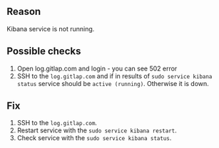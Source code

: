## Reason

Kibana service is not running.

## Possible checks

1. Open log.gitlap.com and login - you can see 502 error
1. SSH to the `log.gitlap.com` and if in results of `sudo service kibana status` service should be `active (running)`. Otherwise it is down.

## Fix

1. SSH to the `log.gitlap.com`.
2. Restart service with the `sudo service kibana restart`.
3. Check service with the `sudo service kibana status`.
